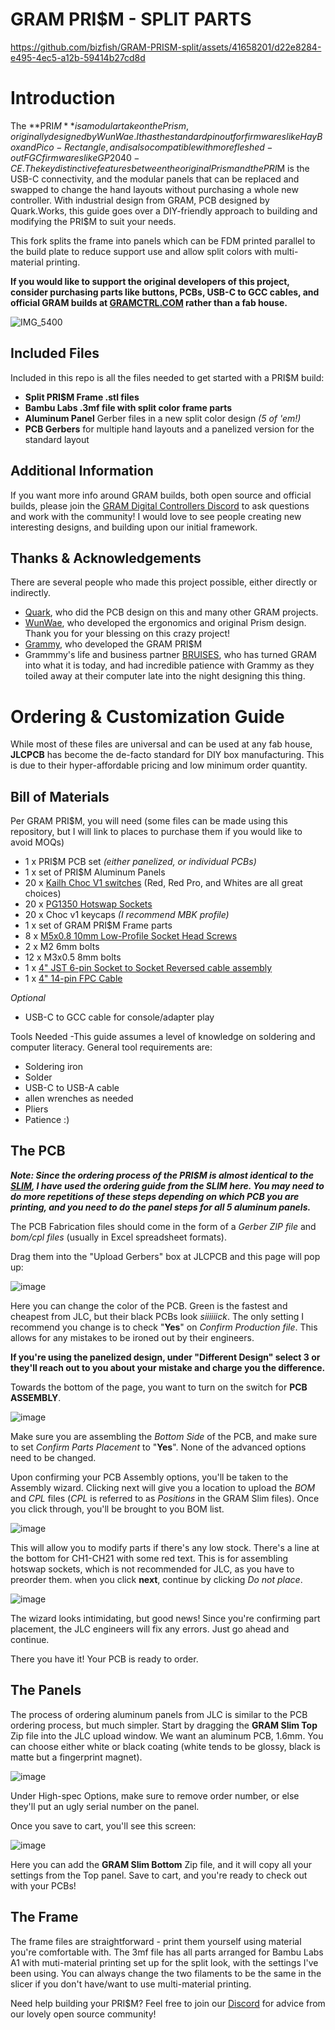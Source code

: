 # GRAM PRI$M - SPLIT PARTS


https://github.com/bizfish/GRAM-PRISM-split/assets/41658201/d22e8284-e495-4ec5-a12b-59414b27cd8d


# Introduction 
The **PRI$M** is a modular take on the Prism, originally designed by WunWae. It has the standard pinout for firmwares like HayBox and Pico-Rectangle, and is also compatible with more fleshed-out FGC firmwares like GP2040-CE. The key distinctive features between the original Prism and the PRI$M is the USB-C connectivity, and the modular panels that can be replaced and swapped to change the hand layouts without purchasing a whole new controller. With industrial design from GRAM, PCB designed by Quark.Works, this guide goes over a DIY-friendly approach to building and modifying the PRI$M to suit your needs.

This fork splits the frame into panels which can be FDM printed parallel to the build plate to reduce support use and allow split colors with multi-material printing.

**If you would like to support the original developers of this project, consider purchasing parts like buttons, PCBs, USB-C to GCC cables, and official GRAM builds at [GRAMCTRL.COM](https://www.gramctrl.com) rather than a fab house.**

![IMG_5400](https://github.com/bizfish/GRAM-PRISM-split/assets/41658201/9ed4da2c-0095-4be9-afcc-b43f9937d745)

Included Files
-
Included in this repo is all the files needed to get started with a PRI$M build:
- **Split PRI$M Frame .stl files**
- **Bambu Labs .3mf file with split color frame parts**
- **Aluminum Panel** Gerber files in a new split color design *(5 of 'em!)*
- **PCB Gerbers** for multiple hand layouts and a panelized version for the standard layout

Additional Information
-
If you want more info around GRAM builds, both open source and official builds, please join the [GRAM Digital Controllers Discord](https://discord.gg/6TuHw2r2X4) to ask questions and work with the community! I would love to see people creating new interesting designs, and building upon our initial framework.

Thanks & Acknowledgements
-
There are several people who made this project possible, either directly or indirectly.
- [Quark](https://twitter.com/quark_works), who did the PCB design on this and many other GRAM projects.
- [WunWae](https://twitter.com/WuhnWae), who developed the ergonomics and original Prism design. Thank you for your blessing on this crazy project!
- [Grammy](https://twitter.com/grammy_money), who developed the GRAM PRI$M
- Grammmy's life and business partner [BRUISES](https://twitter.com/bruisesxo), who has turned GRAM into what it is today, and had incredible patience with Grammy as they toiled away at their computer late into the night designing this thing.

# Ordering & Customization Guide
While most of these files are universal and can be used at any fab house, **JLCPCB** has become the de-facto standard for DIY box manufacturing. This is due to their hyper-affordable pricing and low minimum order quantity.

Bill of Materials
-
Per GRAM PRI$M, you will need (some files can be made using this repository, but I will link to places to purchase them if you would like to avoid MOQs)
- 1 x PRI$M PCB set *(either panelized, or individual PCBs)*
- 1 x set of PRI$M Aluminum Panels
- 20 x [Kailh Choc V1 switches](https://www.moergo.com/products/kailh-choc-v1-key-switches-red-brown-white-pro-red-20-pack?variant=45328736780561) (Red, Red Pro, and Whites are all great choices)
- 20 x [PG1350 Hotswap Sockets](https://mkultra.click/kailh-hotswap-sockets)
- 20 x Choc v1 keycaps *(I recommend MBK profile)*
- 1 x set of GRAM PRI$M Frame parts
- 8 x [M5x0.8 10mm Low-Profile Socket Head Screws](https://www.amazon.com/dp/B0CJ6P4F9Q)
- 2 x M2 6mm bolts
- 12 x M3x0.5 8mm bolts
- 1 x [4" JST 6-pin Socket to Socket Reversed cable assembly](https://www.digikey.com/en/products/detail/jst-sales-america-inc/A06SR06SR30K102A/9922193)
- 1 x [4" 14-pin FPC Cable](https://www.digikey.com/en/products/detail/molex/0152670295/4427171)

*Optional*
- USB-C to GCC cable for console/adapter play

Tools Needed
-This guide assumes a level of knowledge on soldering and computer literacy. General tool requirements are:
  - Soldering iron
  - Solder
  - USB-C to USB-A cable
  - allen wrenches as needed
  - Pliers
  - Patience :)

The PCB
-
***Note: Since the ordering process of the PRI$M is almost identical to the [SLIM](https://github.com/GrammyMoney/GRAM-SLIM), I have used the ordering guide from the SLIM here. You may need to do more repetitions of these steps depending on which PCB you are printing, and you need to do the panel steps for all 5 aluminum panels.***

The PCB Fabrication files should come in the form of a *Gerber ZIP file* and *bom/cpl files* (usually in Excel spreadsheet formats).

Drag them into the "Upload Gerbers" box at JLCPCB and this page will pop up:

![image](https://github.com/GrammyMoney/GRAM-SLIM/assets/126632196/399c1986-c4fd-446e-97d9-e55e6c1433eb)

Here you can change the color of the PCB. Green is the fastest and cheapest from JLC, but their black PCBs look *siiiiiick*. The only setting I recommend you change is to check "**Yes**" on *Confirm Production file*. This allows for any mistakes to be ironed out by their engineers.

**If you're using the panelized design, under "Different Design" select 3 or they'll reach out to you about your mistake and charge you the difference.**

Towards the bottom of the page, you want to turn on the switch for **PCB ASSEMBLY**.

![image](https://github.com/GrammyMoney/GRAM-SLIM/assets/126632196/349919ce-35f1-425e-aabc-416f8ca25363)

Make sure you are assembling the *Bottom Side* of the PCB, and make sure to set *Confirm Parts Placement* to "**Yes**". None of the advanced options need to be changed.

Upon confirming your PCB Assembly options, you'll be taken to the Assembly wizard. Clicking next will give you a location to upload the *BOM* and *CPL* files (*CPL* is referred to as *Positions* in the GRAM Slim files). Once you click through, you'll be brought to you BOM list.

![image](https://github.com/GrammyMoney/GRAM-SLIM/assets/126632196/36b6bb49-a48a-4550-983b-55a35bed7615)

This will allow you to modify parts if there's any low stock. There's a line at the bottom for CH1-CH21 with some red text. This is for assembling hotswap sockets, which is not recommended for JLC, as you have to preorder them. when you click **next**, continue by clicking *Do not place*.

![image](https://github.com/GrammyMoney/GRAM-SLIM/assets/126632196/b6534da2-4ae0-4e29-a1a3-f0b06aea3565)

The wizard looks intimidating, but good news! Since you're confirming part placement, the JLC engineers will fix any errors. Just go ahead and continue.

There you have it! Your PCB is ready to order.

The Panels
-
The process of ordering aluminum panels from JLC is similar to the PCB ordering process, but much simpler. Start by dragging the **GRAM Slim Top** Zip file into the JLC upload window. We want an aluminum PCB, 1.6mm. You can choose either white or black coating (white tends to be glossy, black is matte but a fingerprint magnet). 

![image](https://github.com/GrammyMoney/GRAM-SLIM/assets/126632196/cfec88fb-68bb-479e-8c88-61d2a660c8fc)

Under High-spec Options, make sure to remove order number, or else they'll put an ugly serial number on the panel.

Once you save to cart, you'll see this screen:

![image](https://github.com/GrammyMoney/GRAM-SLIM/assets/126632196/218c9ba4-145b-4697-92de-b3484fcedc13)

Here you can add the **GRAM Slim Bottom** Zip file, and it will copy all your settings from the Top panel. Save to cart, and you're ready to check out with your PCBs!



The Frame
-
The frame files are straightforward - print them yourself using material you're comfortable with. The 3mf file has all parts arranged for Bambu Labs A1 with muti-material printing set up for the split look, with the settings I've been using. You can always change the two filaments to be the same in the slicer if you don't have/want to use multi-material printing.

Need help building your PRI$M? Feel free to join our [Discord](https://discord.gg/gramctrl) for advice from our lovely open source community!
